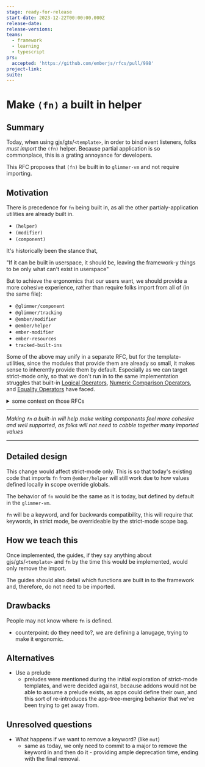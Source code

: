 ```yaml
---
stage: ready-for-release
start-date: 2023-12-22T00:00:00.000Z
release-date:
release-versions:
teams:
  - framework
  - learning
  - typescript
prs:
  accepted: 'https://github.com/emberjs/rfcs/pull/998'
project-link:
suite:
---
```


<!--- 
Directions for above: 

stage: Leave as is
start-date: Fill in with today's date, 2032-12-01T00:00:00.000Z
release-date: Leave as is
release-versions: Leave as is
teams: Include only the [team(s)](README.md#relevant-teams) for which this RFC applies
prs:
  accepted: Fill this in with the URL for the Proposal RFC PR
project-link: Leave as is
suite: Leave as is
-->

# Make `(fn)` a built in helper 

## Summary

Today, when using gjs/gts/`<template>`, in order to bind event listeners, folks _must import_ the `(fn)` helper.
Because partial application is so commonplace, this is a grating annoyance for developers.

This RFC proposes that `(fn)` be built in to `glimmer-vm` and not require importing.

## Motivation

There is precedence for `fn` being built in, as all the other partialy-application utilities are already built in.

- `(helper)`
- `(modifier)`
- `(component)`

It's historically been the stance that, 

"If it can be built in userspace, it should be, leaving the framework-y things to be only what can't exist in userspace"

But to achieve the ergonomics that our users want, we should provide a more cohesive experience, rather than require folks import from all of (in the same file):
- `@glimmer/component`
- `@glimmer/tracking`
- `@ember/modifier`
- `@ember/helper`
- `ember-modifier`
- `ember-resources`
- `tracked-built-ins`

Some of the above may unify in a separate RFC, but for the template-utilities, since the modules that provide them are already so small, it makes sense to inherently provide them by default. Especially as we can target strict-mode only, so that we don't run in to the same implementation struggles that built-in [Logical Operators](https://github.com/emberjs/rfcs/pull/562), [Numeric Comparison Operators](https://github.com/emberjs/rfcs/pull/561), and [Equality Operators](https://github.com/emberjs/rfcs/pull/560) have faced.

<details><summary>some context on those RFCs</summary>

The main problem with adding default utilities without strict-mode is that it becomes very hard to implement a way for an app to incrementally, and possibly per-addon, or per-file, to adopt the default thing due to how resolution works. Every usage of the built in utility would also require a global resolution lookup (the default behavior in loose mode templates) to see if an addon is overriding the built ins -- and then, how do you opt in to the built ins, and _not_ let addons override what you want to use?

With gjs/gts/`<template>`, this is much simpler, as in strict-mode, you can check if the scope object defines the helpers, and if not, use the built in ones.

This strategy of always allowing local scope to override default-provided utilities will be a recurring theme.

</details>

---------------

_Making `fn` a built-in will help make writing components feel more cohesive and well supported, as folks will not need to cobble together many imported values_

----------------


## Detailed design

This change would affect strict-mode only. This is so that today's existing code that imports `fn` from `@ember/helper` will still work due to how values defined locally in scope override globals.

The behavior of `fn` would be the same as it is today, but defined by default in the `glimmer-vm`.

`fn` will be a keyword, and for backwards compatibility, this will require that keywords, in strict mode, be overrideable by the strict-mode scope bag.

## How we teach this

Once implemented, the guides, if they say anything about gjs/gts/`<template>` and `fn` by the time this would be implemented, would only remove the import.

The guides should also detail which functions are built in to the framework and, therefore, do not need to be imported.

## Drawbacks

People may not know where `fn` is defined.
- counterpoint: do they need to?, we are defining a lanugage, trying to make it ergonomic.

## Alternatives

- Use a prelude
    - preludes were mentioned during the initial exploration of strict-mode templates, and were decided against, because addons would not be able to assume a prelude exists, as apps could define their own, and this sort of re-introduces the app-tree-merging behavior that we've been trying to get away from. 

## Unresolved questions

- What happens if we want to remove a keyword? (like `mut`)
  - same as today, we only need to commit to a major to remove the keyword in and then do it - providing ample deprecation time, ending with the final removal.
